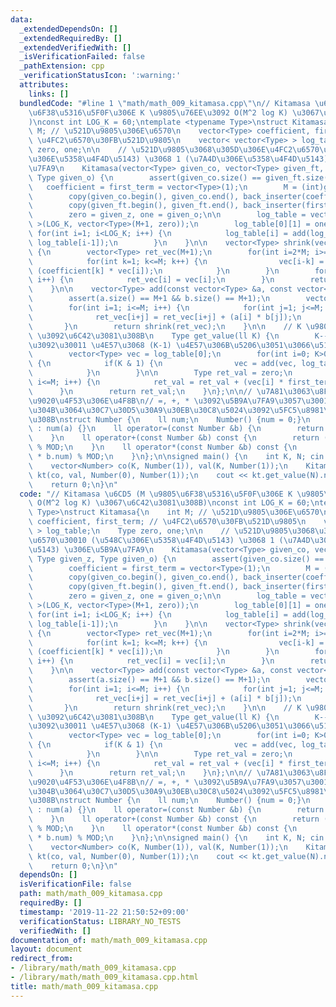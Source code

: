 ```yaml
---
data:
  _extendedDependsOn: []
  _extendedRequiredBy: []
  _extendedVerifiedWith: []
  _isVerificationFailed: false
  _pathExtension: cpp
  _verificationStatusIcon: ':warning:'
  attributes:
    links: []
  bundledCode: "#line 1 \"math/math_009_kitamasa.cpp\"\n// Kitamasa \u6CD5 (M \u9805\
    \u6F38\u5316\u5F0F\u306E K \u9805\u76EE\u3092 O(M^2 log K) \u3067\u6C42\u3081\u308B\
    )\nconst int LOG_K = 60;\ntemplate <typename Type>\nstruct Kitamasa{\n    int\
    \ M; // \u521D\u9805\u306E\u6570\n    vector<Type> coefficient, first_term; //\
    \ \u4FC2\u6570\u30FB\u521D\u9805\n    vector< vector<Type> > log_table;\n    Type\
    \ zero, one;\n\n    // \u521D\u9805\u3068\u305D\u306E\u4FC2\u6570\u30010 (\u548C\
    \u306E\u5358\u4F4D\u5143) \u3068 1 (\u7A4D\u306E\u5358\u4F4D\u5143) \u306E\u5B9A\
    \u7FA9\n    Kitamasa(vector<Type> given_co, vector<Type> given_ft, Type given_z,\
    \ Type given_o) {\n        assert(given_co.size() == given_ft.size());\n     \
    \   coefficient = first_term = vector<Type>(1);\n        M = (int)given_ft.size();\n\
    \        copy(given_co.begin(), given_co.end(), back_inserter(coefficient));\n\
    \        copy(given_ft.begin(), given_ft.end(), back_inserter(first_term));\n\
    \        zero = given_z, one = given_o;\n\n        log_table = vector< vector<Type>\
    \ >(LOG_K, vector<Type>(M+1, zero));\n        log_table[0][1] = one;\n       \
    \ for(int i=1; i<LOG_K; i++) {\n            log_table[i] = add(log_table[i-1],\
    \ log_table[i-1]);\n        }\n    }\n\n    vector<Type> shrink(vector<Type> vec)\
    \ {\n        vector<Type> ret_vec(M+1);\n        for(int i=2*M; i>=M+1; i--) {\n\
    \            for(int k=1; k<=M; k++) {\n                vec[i-k] = vec[i-k] +\
    \ (coefficient[k] * vec[i]);\n            }\n        }\n        for(int i=1; i<=M;\
    \ i++) {\n            ret_vec[i] = vec[i];\n        }\n        return ret_vec;\n\
    \    }\n\n    vector<Type> add(const vector<Type> &a, const vector<Type> &b) {\n\
    \        assert(a.size() == M+1 && b.size() == M+1);\n        vector<Type> ret_vec(2*M+1);\n\
    \        for(int i=1; i<=M; i++) {\n            for(int j=1; j<=M; j++) {\n  \
    \              ret_vec[i+j] = ret_vec[i+j] + (a[i] * b[j]);\n            }\n \
    \       }\n        return shrink(ret_vec);\n    }\n\n    // K \u9805\u76EE (1-indexed)\
    \ \u3092\u6C42\u3081\u308B\n    Type get_value(ll K) {\n        K--; // K \u4E57\
    \u3092\u30011 \u4E57\u3068 (K-1) \u4E57\u306B\u5206\u3051\u3066\u51E6\u7406\n\
    \        vector<Type> vec = log_table[0];\n        for(int i=0; K>0; i++, K>>=1)\
    \ {\n            if(K & 1) {\n                vec = add(vec, log_table[i]);\n\
    \            }\n        }\n\n        Type ret_val = zero;\n        for(int i=1;\
    \ i<=M; i++) {\n            ret_val = ret_val + (vec[i] * first_term[i]);\n  \
    \      }\n        return ret_val;\n    }\n};\n\n// \u7A81\u3063\u8FBC\u3080\u69CB\
    \u9020\u4F53\u306E\u4F8B\n// =, +, * \u3092\u5B9A\u7FA9\u3057\u3001\u306A\u304A\
    \u304B\u3064\u30C7\u30D5\u30A9\u30EB\u30C8\u5024\u3092\u5FC5\u8981\u3068\u3059\
    \u308B\nstruct Number {\n    ll num;\n    Number() {num = 0;}\n    Number(ll a)\
    \ : num(a) {}\n    ll operator=(const Number &b) {\n        return num = b.num;\n\
    \    }\n    ll operator+(const Number &b) const {\n        return (num + b.num)\
    \ % MOD;\n    }\n    ll operator*(const Number &b) const {\n        return (num\
    \ * b.num) % MOD;\n    }\n};\n\nsigned main() {\n    int K, N; cin >> K >> N;\n\
    \    vector<Number> co(K, Number(1)), val(K, Number(1));\n    Kitamasa<Number>\
    \ kt(co, val, Number(0), Number(1));\n    cout << kt.get_value(N).num << endl;\n\
    \    return 0;\n}\n"
  code: "// Kitamasa \u6CD5 (M \u9805\u6F38\u5316\u5F0F\u306E K \u9805\u76EE\u3092\
    \ O(M^2 log K) \u3067\u6C42\u3081\u308B)\nconst int LOG_K = 60;\ntemplate <typename\
    \ Type>\nstruct Kitamasa{\n    int M; // \u521D\u9805\u306E\u6570\n    vector<Type>\
    \ coefficient, first_term; // \u4FC2\u6570\u30FB\u521D\u9805\n    vector< vector<Type>\
    \ > log_table;\n    Type zero, one;\n\n    // \u521D\u9805\u3068\u305D\u306E\u4FC2\
    \u6570\u30010 (\u548C\u306E\u5358\u4F4D\u5143) \u3068 1 (\u7A4D\u306E\u5358\u4F4D\
    \u5143) \u306E\u5B9A\u7FA9\n    Kitamasa(vector<Type> given_co, vector<Type> given_ft,\
    \ Type given_z, Type given_o) {\n        assert(given_co.size() == given_ft.size());\n\
    \        coefficient = first_term = vector<Type>(1);\n        M = (int)given_ft.size();\n\
    \        copy(given_co.begin(), given_co.end(), back_inserter(coefficient));\n\
    \        copy(given_ft.begin(), given_ft.end(), back_inserter(first_term));\n\
    \        zero = given_z, one = given_o;\n\n        log_table = vector< vector<Type>\
    \ >(LOG_K, vector<Type>(M+1, zero));\n        log_table[0][1] = one;\n       \
    \ for(int i=1; i<LOG_K; i++) {\n            log_table[i] = add(log_table[i-1],\
    \ log_table[i-1]);\n        }\n    }\n\n    vector<Type> shrink(vector<Type> vec)\
    \ {\n        vector<Type> ret_vec(M+1);\n        for(int i=2*M; i>=M+1; i--) {\n\
    \            for(int k=1; k<=M; k++) {\n                vec[i-k] = vec[i-k] +\
    \ (coefficient[k] * vec[i]);\n            }\n        }\n        for(int i=1; i<=M;\
    \ i++) {\n            ret_vec[i] = vec[i];\n        }\n        return ret_vec;\n\
    \    }\n\n    vector<Type> add(const vector<Type> &a, const vector<Type> &b) {\n\
    \        assert(a.size() == M+1 && b.size() == M+1);\n        vector<Type> ret_vec(2*M+1);\n\
    \        for(int i=1; i<=M; i++) {\n            for(int j=1; j<=M; j++) {\n  \
    \              ret_vec[i+j] = ret_vec[i+j] + (a[i] * b[j]);\n            }\n \
    \       }\n        return shrink(ret_vec);\n    }\n\n    // K \u9805\u76EE (1-indexed)\
    \ \u3092\u6C42\u3081\u308B\n    Type get_value(ll K) {\n        K--; // K \u4E57\
    \u3092\u30011 \u4E57\u3068 (K-1) \u4E57\u306B\u5206\u3051\u3066\u51E6\u7406\n\
    \        vector<Type> vec = log_table[0];\n        for(int i=0; K>0; i++, K>>=1)\
    \ {\n            if(K & 1) {\n                vec = add(vec, log_table[i]);\n\
    \            }\n        }\n\n        Type ret_val = zero;\n        for(int i=1;\
    \ i<=M; i++) {\n            ret_val = ret_val + (vec[i] * first_term[i]);\n  \
    \      }\n        return ret_val;\n    }\n};\n\n// \u7A81\u3063\u8FBC\u3080\u69CB\
    \u9020\u4F53\u306E\u4F8B\n// =, +, * \u3092\u5B9A\u7FA9\u3057\u3001\u306A\u304A\
    \u304B\u3064\u30C7\u30D5\u30A9\u30EB\u30C8\u5024\u3092\u5FC5\u8981\u3068\u3059\
    \u308B\nstruct Number {\n    ll num;\n    Number() {num = 0;}\n    Number(ll a)\
    \ : num(a) {}\n    ll operator=(const Number &b) {\n        return num = b.num;\n\
    \    }\n    ll operator+(const Number &b) const {\n        return (num + b.num)\
    \ % MOD;\n    }\n    ll operator*(const Number &b) const {\n        return (num\
    \ * b.num) % MOD;\n    }\n};\n\nsigned main() {\n    int K, N; cin >> K >> N;\n\
    \    vector<Number> co(K, Number(1)), val(K, Number(1));\n    Kitamasa<Number>\
    \ kt(co, val, Number(0), Number(1));\n    cout << kt.get_value(N).num << endl;\n\
    \    return 0;\n}\n"
  dependsOn: []
  isVerificationFile: false
  path: math/math_009_kitamasa.cpp
  requiredBy: []
  timestamp: '2019-11-22 21:50:52+09:00'
  verificationStatus: LIBRARY_NO_TESTS
  verifiedWith: []
documentation_of: math/math_009_kitamasa.cpp
layout: document
redirect_from:
- /library/math/math_009_kitamasa.cpp
- /library/math/math_009_kitamasa.cpp.html
title: math/math_009_kitamasa.cpp
---
```

